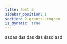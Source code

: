 ```yaml
---
title: Test 3
sidebar_position: 1
section: 2-grants-program
is_dynamic: true
---
```

a﻿sdas das das das dasd asd